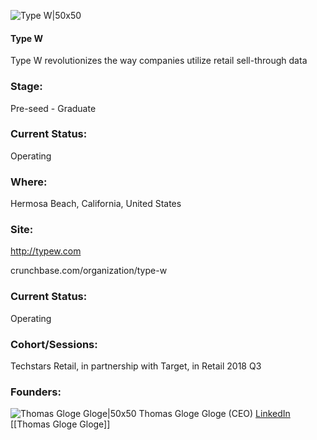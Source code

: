 

![Type W|50x50](https://apimg.techstars.com/connect/images/image_files/5b188a2da36c11604c000052/original/Logo---Square.png)

#### Type W
Type W revolutionizes the way companies utilize retail sell-through data

### Stage: 
Pre-seed - Graduate 

### Current Status: 
Operating

### Where:
Hermosa Beach, California, United States

### Site:
http://typew.com



crunchbase.com/organization/type-w

### Current Status: 
Operating

### Cohort/Sessions: 
Techstars Retail, in partnership with Target, in Retail 2018 Q3

### Founders: 

![Thomas Gloge Gloge|50x50](https://apimg.techstars.com/connect/images/image_files/5b188964a36c11604c00004f/original/BlackAndWhiteProfessionalPhoto.png) Thomas Gloge Gloge (CEO) [LinkedIn](https://linkedin.com/in/thomas-gloge-9781a615) [[Thomas Gloge Gloge]]


